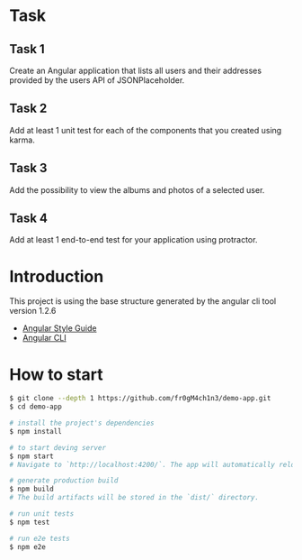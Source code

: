 # Task

## Task 1
Create an Angular application that lists all users and their addresses provided by the users API of JSONPlaceholder.
## Task 2
Add at least 1 unit test for each of the components that you created using karma.
## Task 3
Add the possibility to view the albums and photos of a selected user.
## Task 4
Add at least 1 end-to-end test for your application using protractor.

# Introduction

This project is using the base structure generated by the angular cli tool version 1.2.6

- [Angular Style Guide](https://angular.io/styleguide)
- [Angular CLI](https://cli.angular.io/)

# How to start

```bash
$ git clone --depth 1 https://github.com/fr0gM4ch1n3/demo-app.git
$ cd demo-app

# install the project's dependencies
$ npm install

# to start deving server
$ npm start
# Navigate to `http://localhost:4200/`. The app will automatically reload if you change any of the source files.

# generate production build
$ npm build
# The build artifacts will be stored in the `dist/` directory.

# run unit tests
$ npm test

# run e2e tests
$ npm e2e
```